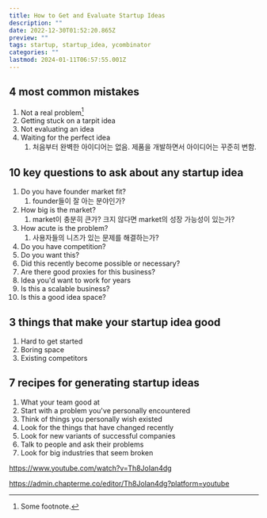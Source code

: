```yaml
---
title: How to Get and Evaluate Startup Ideas
description: ""
date: 2022-12-30T01:52:20.865Z
preview: ""
tags: startup, startup_idea, ycombinator
categories: ""
lastmod: 2024-01-11T06:57:55.001Z
---
```


## 4 most common mistakes
1. Not a real problem[^1]
2. Getting stuck on a tarpit idea
3. Not evaluating an idea
4. Waiting for the perfect idea
	1. 처음부터 완벽한 아이디어는 없음. 제품을 개발하면서 아이디어는 꾸준히 변함.

## 10 key questions to ask about any startup idea
1. Do you have founder market fit?
	1. founder들이 잘 아는 분야인가?
2. How big is the market?
	1. market이 충분히 큰가? 크지 않다면 market의 성장 가능성이 있는가?
3. How acute is the problem?
	1. 사용자들의 니즈가 있는 문제를 해결하는가?
4. Do you have competition?
5. Do you want this?
6. Did this recently become possible or necessary?
7. Are there good proxies for this business?
8. Idea you'd want to work for years
9. Is this a scalable business?
10. Is this a good idea space?

## 3 things that make your startup idea good
1. Hard to get started
2. Boring space
3. Existing competitors

## 7 recipes for generating startup ideas
1. What your team good at
2. Start with a problem you've personally encountered
3. Think of things you personally wish existed
4. Look for the things that have changed recently
5. Look for new variants of successful companies
6. Talk to people and ask their problems
7. Look for big industries that seem broken


https://www.youtube.com/watch?v=Th8JoIan4dg

https://admin.chapterme.co/editor/Th8JoIan4dg?platform=youtube

[^1]: Some footnote.
